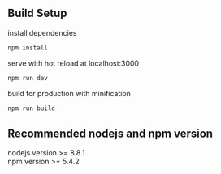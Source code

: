 ## Build Setup

install dependencies
``` bash
npm install
```
serve with hot reload at localhost:3000
``` bash
npm run dev
```
build for production with minification
``` bash
npm run build
```

## Recommended nodejs and npm version
nodejs version >= 8.8.1 <br />
npm version >= 5.4.2
